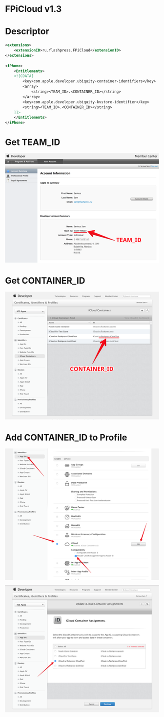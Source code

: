 # FPiCloud v1.3

# Descriptor
```XML
<extensions>
    <extensionID>ru.flashpress.FPiCloud</extensionID>
</extensions>

<iPhone>
    <Entitlements>
    <![CDATA[
        <key>com.apple.developer.ubiquity-container-identifiers</key>
        <array>
            <string><TEAM_ID>.<CONTAINER_ID></string>
        </array>
        <key>com.apple.developer.ubiquity-kvstore-identifier</key>
        <string><TEAM_ID>.<CONTAINER_ID></string>
    ]]>
	</Entitlements>
</iPhone>
```

# Get TEAM_ID
![TeamID](/screenshots/TeamID.png)

# Get CONTAINER_ID
![ContainerID](/screenshots/ContainerID.png)

# Add CONTAINER_ID to Profile
![AppIDs](/screenshots/AppIDs.png)

![AppIDs](/screenshots/AddContainerID.png)


